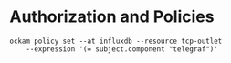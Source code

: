 # Authorization and Policies

```
ockam policy set --at influxdb --resource tcp-outlet 
    --expression '(= subject.component "telegraf")'
```

